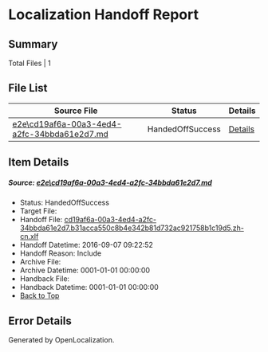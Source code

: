 # <a name='report-top'></a> Localization Handoff Report

## Summary
 Total Files | 1

## File List
 Source File | Status | Details 
 ----------- | ------ | ------- 
 [e2e\cd19af6a-00a3-4ed4-a2fc-34bbda61e2d7.md](https://github.com/OpenLocalizationTestOrg/ol-test0/blob/6a0d493ee694045997a89e57fb38666b1acc06ef/e2e/cd19af6a-00a3-4ed4-a2fc-34bbda61e2d7.md) | HandedOffSuccess | [Details](#31f8c1b6bc3f5f6bdf0645095c95e23c731911fb1)

## Item Details
##### <a name='31f8c1b6bc3f5f6bdf0645095c95e23c731911fb1'></a> Source: [e2e\cd19af6a-00a3-4ed4-a2fc-34bbda61e2d7.md](https://github.com/OpenLocalizationTestOrg/ol-test0/blob/6a0d493ee694045997a89e57fb38666b1acc06ef/e2e/cd19af6a-00a3-4ed4-a2fc-34bbda61e2d7.md)
* Status: HandedOffSuccess
* Target File: 
* Handoff File: [cd19af6a-00a3-4ed4-a2fc-34bbda61e2d7.b31acca550c8b4e342b81d732ac921758b1c19d5.zh-cn.xlf](https://github.com/OpenLocalizationTestOrg/ol-test0-handoff/blob/fa20d8951c71778c5433acfd879761bb2e4dc7cc/ol-handoff/OpenLocalizationTestOrg/ol-test0-zhcn/yuwzho/ht/cd19af6a-00a3-4ed4-a2fc-34bbda61e2d7.b31acca550c8b4e342b81d732ac921758b1c19d5.zh-cn.xlf)
* Handoff Datetime: 2016-09-07 09:22:52
* Handoff Reason: Include
* Archive File: 
* Archive Datetime: 0001-01-01 00:00:00
* Handback File: 
* Handback Datetime: 0001-01-01 00:00:00
* [Back to Top](#report-top)


## Error Details

Generated by OpenLocalization.
